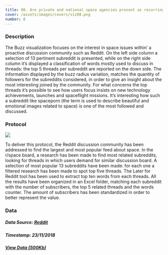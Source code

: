 ```yaml
---
title: 08. Are private and national space agencies present as recurring topics within Reddit?
cover: /assets/images/covers/viz08.png
number: 8
---
```

### Description
The Buzz visualization focuses on the interest in space issues within’ a proactive discussion community such as Reddit.
On the left side column a selection of 13 pertinent subreddit is presented, while on the right side column it’s displayed a classification of words mostly used to discuss in threads:
the top 5 threads per subreddit are reported on the down side. The information displayed by the buzz radius variation, matches the quantity of followers for the subreddits considered, in order to give an insight about the most interesting joined by the community. For what concerns the top threads it’s possible to see how users focus insists on new technology achievements, launches and spaceflight missions.
It’s interesting how such a subreddit like spaceporn (the term is used to describe beautiful and emotional images related to space) is one of the most followed and discussed. 

### Protocol
<img class="protocolli" src="/assets/images/protocols/protocol-8.png"/>

To deliver this protocol, the Reddit discussion community has been addressed to find the largest and most popular feed about space. In the r/space board, a research has been made to find most related subreddits, looking for threads in which users demand for similar discussion board. A selection of most popular 13 subreddits have been made: for each one a filtered research has been made to spot top five threads. The Later for Reddit tool has been used to extract top ten words from each threads. All the results have been organized in an Excel folder, matching each subreddit with the number of subscribers, the top 5 related threads and the words counter. The amount of subscribers has been standardized in order to better represent the value.   


### Data
##### Data Source: [Reddit](http://reddit.com/)
##### Timestamp: 23/11/2018
##### [View Data (500Kb)](https://drive.google.com/open?id=17BmR-IualvgbQQIZ5_eJfwOrj1Pt9MoL)
